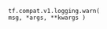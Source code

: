 
<devsite-code><pre class="prettyprint lang-python" translate="no" dir="ltr" is-upgraded=""><code translate="no" dir="ltr">tf.compat.v1.logging.warn(
    msg,
    *args,
    **kwargs
)
</code></pre></devsite-code>
